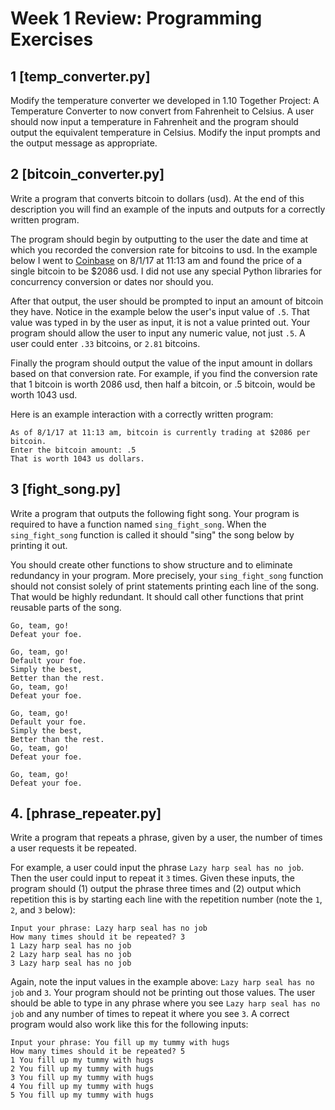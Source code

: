 # Week 1 Review: Programming Exercises

## 1 [temp_converter.py]
Modify the temperature converter we developed in 1.10 Together Project: A Temperature Converter to now convert from Fahrenheit to Celsius. A user should now input a temperature in Fahrenheit and the program should output the equivalent temperature in Celsius. Modify the input prompts and the output message as appropriate.

## 2 [bitcoin_converter.py]
Write a program that converts bitcoin to dollars (usd). At the end of this description you will find an example of the inputs and outputs for a correctly written program.

The program should begin by outputting to the user the date and time at which you recorded the conversion rate for bitcoins to usd. In the example below I went to [Coinbase](https://www.coinbase.com/charts) on 8/1/17 at 11:13 am and found the price of a single bitcoin to be $2086 usd. I did not use any special Python libraries for concurrency conversion or dates nor should you.

After that output, the user should be prompted to input an amount of bitcoin they have. Notice in the example below the user's input value of `.5`. That value was typed in by the user as input, it is not a value printed out. Your program should allow the user to input any numeric value, not just `.5`. A user could enter `.33` bitcoins, or `2.81` bitcoins.

Finally the program should output the value of the input amount in dollars based on that conversion rate. For example, if you find the conversion rate that 1 bitcoin is worth 2086 usd, then half a bitcoin, or .5 bitcoin, would be worth 1043 usd. 

Here is an example interaction with a correctly written program:

```
As of 8/1/17 at 11:13 am, bitcoin is currently trading at $2086 per bitcoin.
Enter the bitcoin amount: .5
That is worth 1043 us dollars.
```

## 3 [fight_song.py]
Write a program that outputs the following fight song. Your program is required to have a function named `sing_fight_song`. When the `sing_fight_song` function is called it should "sing" the song below by printing it out.

You should create other functions to show structure and to eliminate redundancy in your program. More precisely, your `sing_fight_song` function should not consist solely of print statements printing each line of the song. That would be highly redundant. It should call other functions that print reusable parts of the song.

```
Go, team, go!
Defeat your foe.

Go, team, go!
Default your foe.
Simply the best,
Better than the rest.
Go, team, go!
Defeat your foe.

Go, team, go!
Default your foe.
Simply the best,
Better than the rest.
Go, team, go!
Defeat your foe.

Go, team, go!
Defeat your foe.
```

## 4. [phrase_repeater.py]
Write a program that repeats a phrase, given by a user, the number of times a user requests it be repeated.

For example, a user could input the phrase `Lazy harp seal has no job`. Then the user could input to repeat it `3` times. Given these inputs, the program should (1) output the phrase three times and (2) output which repetition this is by starting each line with the repetition number (note the `1`, `2`, and `3` below): 

```
Input your phrase: Lazy harp seal has no job
How many times should it be repeated? 3
1 Lazy harp seal has no job
2 Lazy harp seal has no job
3 Lazy harp seal has no job
```

Again, note the input values in the example above: `Lazy harp seal has no job` and `3`. Your program should not be printing out those values. The user should be able to type in any phrase where you see `Lazy harp seal has no job` and any number of times to repeat it where you see `3`. A correct program would also work like this for the following inputs:

```
Input your phrase: You fill up my tummy with hugs
How many times should it be repeated? 5
1 You fill up my tummy with hugs
2 You fill up my tummy with hugs
3 You fill up my tummy with hugs
4 You fill up my tummy with hugs
5 You fill up my tummy with hugs
```
